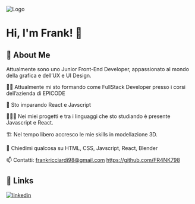 
![Logo](https://images.unsplash.com/photo-1509966756634-9c23dd6e6815?q=80&w=2576&auto=format&fit=crop&ixlib=rb-4.0.3&ixid=M3wxMjA3fDB8MHxwaG90by1wYWdlfHx8fGVufDB8fHx8fA%3D%3D)

  
  


# Hi, I'm Frank! 👋


## 🚀 About Me
Attualmente sono uno Junior Front-End Developer, appassionato al mondo della grafica e dell’UX e UI Design.



👩‍💻 Attualmente mi sto formando come FullStack Developer presso i corsi dell’azienda di EPICODE

🧠 Sto imparando React e Javscript

🧑🏻‍💻 Nei miei progetti e tra i linguaggi che sto studiando è presente Javascript e React.

🏗️ Nel tempo libero accresco le mie skills in modellazione 3D.

💬 Chiedimi qualcosa su HTML, CSS, Javscript, React, Blender

📫 Contatti:
frankricciardi98@gmail.com
https://github.com/FR4NK798



## 🔗 Links

[![linkedin](https://img.shields.io/badge/linkedin-0A66C2?style=for-the-badge&logo=linkedin&logoColor=white)](https://www.linkedin.com/in/francesco-ricciardi-a93727170/)


